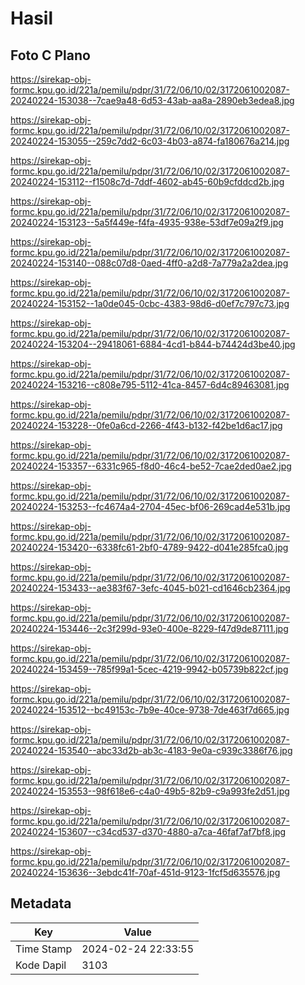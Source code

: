 # Hasil

## Foto C Plano

https://sirekap-obj-formc.kpu.go.id/221a/pemilu/pdpr/31/72/06/10/02/3172061002087-20240224-153038--7cae9a48-6d53-43ab-aa8a-2890eb3edea8.jpg

https://sirekap-obj-formc.kpu.go.id/221a/pemilu/pdpr/31/72/06/10/02/3172061002087-20240224-153055--259c7dd2-6c03-4b03-a874-fa180676a214.jpg

https://sirekap-obj-formc.kpu.go.id/221a/pemilu/pdpr/31/72/06/10/02/3172061002087-20240224-153112--f1508c7d-7ddf-4602-ab45-60b9cfddcd2b.jpg

https://sirekap-obj-formc.kpu.go.id/221a/pemilu/pdpr/31/72/06/10/02/3172061002087-20240224-153123--5a5f449e-f4fa-4935-938e-53df7e09a2f9.jpg

https://sirekap-obj-formc.kpu.go.id/221a/pemilu/pdpr/31/72/06/10/02/3172061002087-20240224-153140--088c07d8-0aed-4ff0-a2d8-7a779a2a2dea.jpg

https://sirekap-obj-formc.kpu.go.id/221a/pemilu/pdpr/31/72/06/10/02/3172061002087-20240224-153152--1a0de045-0cbc-4383-98d6-d0ef7c797c73.jpg

https://sirekap-obj-formc.kpu.go.id/221a/pemilu/pdpr/31/72/06/10/02/3172061002087-20240224-153204--29418061-6884-4cd1-b844-b74424d3be40.jpg

https://sirekap-obj-formc.kpu.go.id/221a/pemilu/pdpr/31/72/06/10/02/3172061002087-20240224-153216--c808e795-5112-41ca-8457-6d4c89463081.jpg

https://sirekap-obj-formc.kpu.go.id/221a/pemilu/pdpr/31/72/06/10/02/3172061002087-20240224-153228--0fe0a6cd-2266-4f43-b132-f42be1d6ac17.jpg

https://sirekap-obj-formc.kpu.go.id/221a/pemilu/pdpr/31/72/06/10/02/3172061002087-20240224-153357--6331c965-f8d0-46c4-be52-7cae2ded0ae2.jpg

https://sirekap-obj-formc.kpu.go.id/221a/pemilu/pdpr/31/72/06/10/02/3172061002087-20240224-153253--fc4674a4-2704-45ec-bf06-269cad4e531b.jpg

https://sirekap-obj-formc.kpu.go.id/221a/pemilu/pdpr/31/72/06/10/02/3172061002087-20240224-153420--6338fc61-2bf0-4789-9422-d041e285fca0.jpg

https://sirekap-obj-formc.kpu.go.id/221a/pemilu/pdpr/31/72/06/10/02/3172061002087-20240224-153433--ae383f67-3efc-4045-b021-cd1646cb2364.jpg

https://sirekap-obj-formc.kpu.go.id/221a/pemilu/pdpr/31/72/06/10/02/3172061002087-20240224-153446--2c3f299d-93e0-400e-8229-f47d9de87111.jpg

https://sirekap-obj-formc.kpu.go.id/221a/pemilu/pdpr/31/72/06/10/02/3172061002087-20240224-153459--785f99a1-5cec-4219-9942-b05739b822cf.jpg

https://sirekap-obj-formc.kpu.go.id/221a/pemilu/pdpr/31/72/06/10/02/3172061002087-20240224-153512--bc49153c-7b9e-40ce-9738-7de463f7d665.jpg

https://sirekap-obj-formc.kpu.go.id/221a/pemilu/pdpr/31/72/06/10/02/3172061002087-20240224-153540--abc33d2b-ab3c-4183-9e0a-c939c3386f76.jpg

https://sirekap-obj-formc.kpu.go.id/221a/pemilu/pdpr/31/72/06/10/02/3172061002087-20240224-153553--98f618e6-c4a0-49b5-82b9-c9a993fe2d51.jpg

https://sirekap-obj-formc.kpu.go.id/221a/pemilu/pdpr/31/72/06/10/02/3172061002087-20240224-153607--c34cd537-d370-4880-a7ca-46faf7af7bf8.jpg

https://sirekap-obj-formc.kpu.go.id/221a/pemilu/pdpr/31/72/06/10/02/3172061002087-20240224-153636--3ebdc41f-70af-451d-9123-1fcf5d635576.jpg


## Metadata

| Key        | Value               |
| ---------- | ------------------- |
| Time Stamp | 2024-02-24 22:33:55 |
| Kode Dapil | 3103                |



